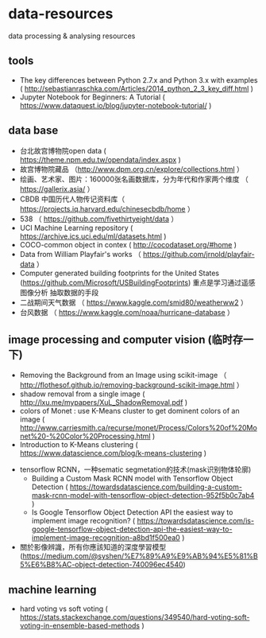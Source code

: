 # data-resources
data processing & analysing resources

## tools
* The key differences between Python 2.7.x and Python 3.x with examples ( http://sebastianraschka.com/Articles/2014_python_2_3_key_diff.html )
* Jupyter Notebook for Beginners: A Tutorial ( https://www.dataquest.io/blog/jupyter-notebook-tutorial/ )

## data base
* 台北故宫博物院open data ( https://theme.npm.edu.tw/opendata/index.aspx )
* 故宫博物院藏品 （http://www.dpm.org.cn/explore/collections.html ）
* 绘画、艺术家、图片：160000张名画数据库，分为年代和作家两个维度 （ https://gallerix.asia/ ）
* CBDB 中国历代人物传记资料库（ https://projects.iq.harvard.edu/chinesecbdb/home ）
* 538 （ https://github.com/fivethirtyeight/data ）
* UCI Machine Learning repository ( https://archive.ics.uci.edu/ml/datasets.html )
* COCO-common object in contex ( http://cocodataset.org/#home )
* Data from William Playfair's works （ https://github.com/jrnold/playfair-data ）
* Computer generated building footprints for the United States (https://github.com/Microsoft/USBuildingFootprints)
  重点是学习通过遥感图像分析 抽取数据的手段
* 二战期间天气数据 （ https://www.kaggle.com/smid80/weatherww2 ）
* 台风数据 （ https://www.kaggle.com/noaa/hurricane-database ）

## image processing and computer vision (临时存一下)
* Removing the Background from an Image using scikit-image （ http://flothesof.github.io/removing-background-scikit-image.html ）
* shadow removal from a single image ( http://lxu.me/mypapers/XuL_ShadowRemoval.pdf )
* colors of Monet : use K-Means cluster to get dominent colors of an image ( http://www.carriesmith.ca/recurse/monet/Process/Colors%20of%20Monet%20-%20Color%20Processing.html )
* Introduction to K-Means clustering ( https://www.datascience.com/blog/k-means-clustering )
+ tensorflow RCNN，一种sematic segmetation的技术(mask识别物体轮廓) 
  - Building a Custom Mask RCNN model with Tensorflow Object Detection ( https://towardsdatascience.com/building-a-custom-mask-rcnn-model-with-tensorflow-object-detection-952f5b0c7ab4 )
  - Is Google Tensorflow Object Detection API the easiest way to implement image recognition? ( https://towardsdatascience.com/is-google-tensorflow-object-detection-api-the-easiest-way-to-implement-image-recognition-a8bd1f500ea0 )
+ 關於影像辨識，所有你應該知道的深度學習模型 (https://medium.com/@syshen/%E7%89%A9%E9%AB%94%E5%81%B5%E6%B8%AC-object-detection-740096ec4540)
 
## machine learning
* hard voting vs soft voting ( https://stats.stackexchange.com/questions/349540/hard-voting-soft-voting-in-ensemble-based-methods )
